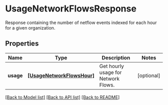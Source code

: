 # UsageNetworkFlowsResponse

Response containing the number of netflow events indexed for each hour for a given organization.

## Properties
Name | Type | Description | Notes
------------ | ------------- | ------------- | -------------
**usage** | [**[UsageNetworkFlowsHour]**](UsageNetworkFlowsHour.md) | Get hourly usage for Network Flows. | [optional] 

[[Back to Model list]](README.md#documentation-for-models) [[Back to API list]](README.md#documentation-for-api-endpoints) [[Back to README]](README.md)


